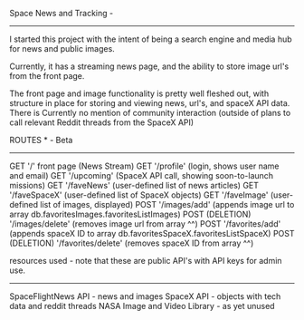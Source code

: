 Space News and Tracking -
_____________________________

I started this project with the intent of being a search engine and media hub for news and public images.

Currently, it has a streaming news page, and the ability to store image url's from the front page.

The front page and image functionality is pretty well fleshed out, with structure
in place for storing and viewing news, url's, and spaceX API data. 
There is Currently no mention of community interaction (outside of plans to call relevant Reddit threads from the SpaceX API)

ROUTES    * - Beta
_____________________________
GET '/' front page (News Stream)
GET '/profile' (login, shows user name and email)
GET '/upcoming' (SpaceX API call, showing soon-to-launch missions)
GET '/faveNews' (user-defined list of news articles)
GET '/faveSpaceX' (user-defined list of SpaceX objects)
GET '/faveImage' (user-defined list of images, displayed)
POST '/images/add' (appends image url to array db.favoritesImages.favoritesListImages)
POST (DELETION) '/images/delete' (removes image url from array ^^)
POST '/favorites/add' (appends spaceX ID to array db.favoritesSpaceX.favoritesListSpaceX)
POST (DELETION) '/favorites/delete' (removes spaceX ID from array ^^)


resources used - note that these are public API's with API keys for admin use.
_____________________________
SpaceFlightNews API - news and images
SpaceX API - objects with tech data and reddit threads
NASA Image and Video Library - as yet unused